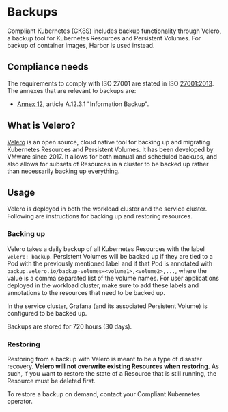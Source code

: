 # Backups

Compliant Kubernetes (CK8S) includes backup functionality through Velero, a backup tool for Kubernetes Resources and Persistent Volumes. For backup of container images, Harbor is used instead.

## Compliance needs

The requirements to comply with ISO 27001 are stated in ISO [27001:2013](https://www.isms.online/iso-27001/). The annexes that are relevant to backups are:

- [Annex 12](https://www.isms.online/iso-27001/annex-a-12-operations-security/), article A.12.3.1 "Information Backup".

## What is Velero?

[Velero](https://velero.io/) is an open source, cloud native tool for backing up and migrating Kubernetes Resources and Persistent Volumes. It has been developed by VMware since 2017. It allows for both manual and scheduled backups, and also allows for subsets of Resources in a cluster to be backed up rather than necessarily backing up everything.

## Usage

Velero is deployed in both the workload cluster and the service cluster. Following are instructions for backing up and restoring resources.

### Backing up

Velero takes a daily backup of all Kubernetes Resources with the label `velero: backup`. Persistent Volumes will be backed up if they are tied to a Pod with the previously mentioned label and if that Pod is annotated with `backup.velero.io/backup-volumes=<volume1>,<volume2>,...`, where the value is a comma separated list of the volume names. For user applications deployed in the workload cluster, make sure to add these labels and annotations to the resources that need to be backed up.

In the service cluster, Grafana (and its associated Persistent Volume) is configured to be backed up.

Backups are stored for 720 hours (30 days).

### Restoring

Restoring from a backup with Velero is meant to be a type of disaster recovery. **Velero will not overwrite existing Resources when restoring.** As such, if you want to restore the state of a Resource that is still running, the Resource must be deleted first.

To restore a backup on demand, contact your Compliant Kubernetes operator.
